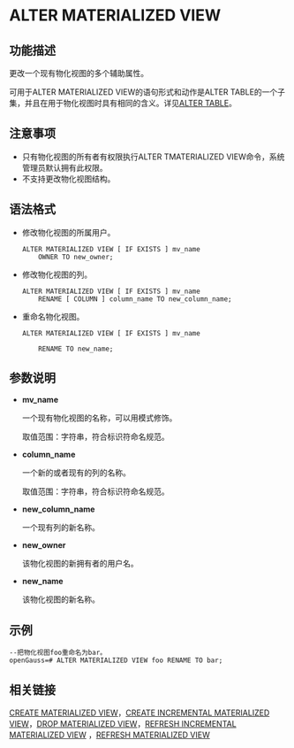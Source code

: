 # ALTER MATERIALIZED VIEW

## 功能描述<a name="zh-cn_topic_0283137307_zh-cn_topic_0237122084_zh-cn_topic_0059778428_section1274412112511"></a>

更改一个现有物化视图的多个辅助属性。

可用于ALTER MATERIALIZED VIEW的语句形式和动作是ALTER TABLE的一个子集，并且在用于物化视图时具有相同的含义。详见[ALTER TABLE](ALTER-TABLE.md)。

## 注意事项<a name="zh-cn_topic_0283137307_zh-cn_topic_0237122084_zh-cn_topic_0059778428_s5a554e8d15974449b7ffffee772b46f2"></a>

-   只有物化视图的所有者有权限执行ALTER TMATERIALIZED VIEW命令，系统管理员默认拥有此权限。
-   不支持更改物化视图结构。

## 语法格式<a name="zh-cn_topic_0283137307_zh-cn_topic_0237122084_zh-cn_topic_0059778428_s7a58ab6578844d1d826f43cf0be946f9"></a>

-   修改物化视图的所属用户。

    ```
    ALTER MATERIALIZED VIEW [ IF EXISTS ] mv_name
        OWNER TO new_owner;
    ```

-   修改物化视图的列。

    ```
    ALTER MATERIALIZED VIEW [ IF EXISTS ] mv_name
        RENAME [ COLUMN ] column_name TO new_column_name;
    ```

-   重命名物化视图。

    ```
    ALTER MATERIALIZED VIEW [ IF EXISTS ] mv_name
     
        RENAME TO new_name;
    ```


## 参数说明<a name="zh-cn_topic_0283137307_zh-cn_topic_0237122084_zh-cn_topic_0059778428_sf6542f9e45da4efcad90878c3159a286"></a>

-   **mv\_name**

    一个现有物化视图的名称，可以用模式修饰。

    取值范围：字符串，符合标识符命名规范。

-   **column\_name**

    一个新的或者现有的列的名称。

    取值范围：字符串，符合标识符命名规范。

-   **new\_column\_name**

    一个现有列的新名称。

-   **new\_owner**

    该物化视图的新拥有者的用户名。

-   **new\_name**

    该物化视图的新名称。


## 示例<a name="zh-cn_topic_0283137307_zh-cn_topic_0237122084_zh-cn_topic_0059778428_s3d5088f2366242cf9ef14a91c2081248"></a>

```
--把物化视图foo重命名为bar。
openGauss=# ALTER MATERIALIZED VIEW foo RENAME TO bar;
```

## 相关链接<a name="zh-cn_topic_0283137307_zh-cn_topic_0237122084_zh-cn_topic_0059778428_s0c3f488fdb90433797e7d1561d9a074d"></a>

[CREATE MATERIALIZED VIEW](CREATE-MATERIALIZED-VIEW.md)，[CREATE INCREMENTAL MATERIALIZED VIEW](CREATE-INCREMENTAL-MATERIALIZED-VIEW.md)，[DROP MATERIALIZED VIEW](DROP-MATERIALIZED-VIEW.md)，[REFRESH INCREMENTAL MATERIALIZED VIEW](REFRESH-INCREMENTAL-MATERIALIZED-VIEW.md)  ，[REFRESH MATERIALIZED VIEW](REFRESH-MATERIALIZED-VIEW.md)

